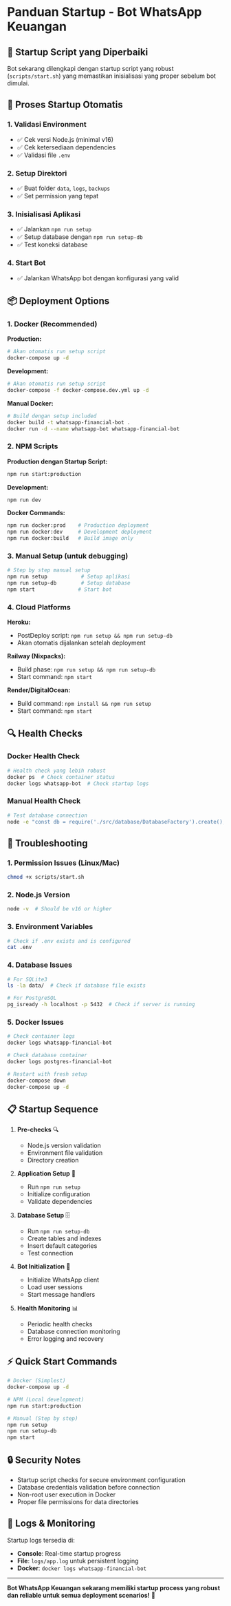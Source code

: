 # Panduan Startup - Bot WhatsApp Keuangan

## 🚀 Startup Script yang Diperbaiki

Bot sekarang dilengkapi dengan startup script yang robust (`scripts/start.sh`) yang memastikan inisialisasi yang proper sebelum bot dimulai.

## 🔧 Proses Startup Otomatis

### 1. Validasi Environment
- ✅ Cek versi Node.js (minimal v16)
- ✅ Cek ketersediaan dependencies
- ✅ Validasi file `.env`

### 2. Setup Direktori
- ✅ Buat folder `data`, `logs`, `backups`
- ✅ Set permission yang tepat

### 3. Inisialisasi Aplikasi
- ✅ Jalankan `npm run setup`
- ✅ Setup database dengan `npm run setup-db`
- ✅ Test koneksi database

### 4. Start Bot
- ✅ Jalankan WhatsApp bot dengan konfigurasi yang valid

## 📦 Deployment Options

### 1. Docker (Recommended)

**Production:**
```bash
# Akan otomatis run setup script
docker-compose up -d
```

**Development:**
```bash
# Akan otomatis run setup script
docker-compose -f docker-compose.dev.yml up -d
```

**Manual Docker:**
```bash
# Build dengan setup included
docker build -t whatsapp-financial-bot .
docker run -d --name whatsapp-bot whatsapp-financial-bot
```

### 2. NPM Scripts

**Production dengan Startup Script:**
```bash
npm run start:production
```

**Development:**
```bash
npm run dev
```

**Docker Commands:**
```bash
npm run docker:prod    # Production deployment
npm run docker:dev     # Development deployment
npm run docker:build   # Build image only
```

### 3. Manual Setup (untuk debugging)

```bash
# Step by step manual setup
npm run setup           # Setup aplikasi
npm run setup-db        # Setup database
npm start              # Start bot
```

### 4. Cloud Platforms

**Heroku:**
- PostDeploy script: `npm run setup && npm run setup-db`
- Akan otomatis dijalankan setelah deployment

**Railway (Nixpacks):**
- Build phase: `npm run setup && npm run setup-db`
- Start command: `npm start`

**Render/DigitalOcean:**
- Build command: `npm install && npm run setup`
- Start command: `npm start`

## 🔍 Health Checks

### Docker Health Check
```bash
# Health check yang lebih robust
docker ps  # Check container status
docker logs whatsapp-bot  # Check startup logs
```

### Manual Health Check
```bash
# Test database connection
node -e "const db = require('./src/database/DatabaseFactory').create(); db.initialize().then(() => console.log('OK')).catch(console.error);"
```

## 🐛 Troubleshooting

### 1. Permission Issues (Linux/Mac)
```bash
chmod +x scripts/start.sh
```

### 2. Node.js Version
```bash
node -v  # Should be v16 or higher
```

### 3. Environment Variables
```bash
# Check if .env exists and is configured
cat .env
```

### 4. Database Issues
```bash
# For SQLite3
ls -la data/  # Check if database file exists

# For PostgreSQL
pg_isready -h localhost -p 5432  # Check if server is running
```

### 5. Docker Issues
```bash
# Check container logs
docker logs whatsapp-financial-bot

# Check database container
docker logs postgres-financial-bot

# Restart with fresh setup
docker-compose down
docker-compose up -d
```

## 📋 Startup Sequence

1. **Pre-checks** 🔍
   - Node.js version validation
   - Environment file validation
   - Directory creation

2. **Application Setup** 🔧
   - Run `npm run setup`
   - Initialize configuration
   - Validate dependencies

3. **Database Setup** 🗄️
   - Run `npm run setup-db`
   - Create tables and indexes
   - Insert default categories
   - Test connection

4. **Bot Initialization** 🤖
   - Initialize WhatsApp client
   - Load user sessions
   - Start message handlers

5. **Health Monitoring** 📊
   - Periodic health checks
   - Database connection monitoring
   - Error logging and recovery

## ⚡ Quick Start Commands

```bash
# Docker (Simplest)
docker-compose up -d

# NPM (Local development)
npm run start:production

# Manual (Step by step)
npm run setup
npm run setup-db
npm start
```

## 🔒 Security Notes

- Startup script checks for secure environment configuration
- Database credentials validation before connection
- Non-root user execution in Docker
- Proper file permissions for data directories

## 📝 Logs & Monitoring

Startup logs tersedia di:
- **Console**: Real-time startup progress
- **File**: `logs/app.log` untuk persistent logging
- **Docker**: `docker logs whatsapp-financial-bot`

---

**Bot WhatsApp Keuangan sekarang memiliki startup process yang robust dan reliable untuk semua deployment scenarios!** 🚀
